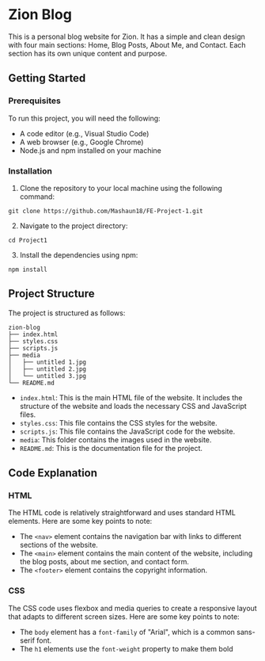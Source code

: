  # Zion Blog

This is a personal blog website for Zion. It has a simple and clean design with four main sections: Home, Blog Posts, About Me, and Contact. Each section has its own unique content and purpose.

## Getting Started

### Prerequisites

To run this project, you will need the following:

- A code editor (e.g., Visual Studio Code)
- A web browser (e.g., Google Chrome)
- Node.js and npm installed on your machine

### Installation

1. Clone the repository to your local machine using the following command:

```
git clone https://github.com/Mashaun18/FE-Project-1.git
```

2. Navigate to the project directory:

```
cd Project1
```

3. Install the dependencies using npm:

```
npm install
```

## Project Structure

The project is structured as follows:

```
zion-blog
├── index.html
├── styles.css
├── scripts.js
├── media
│   ├── untitled 1.jpg
│   ├── untitled 2.jpg
│   └── untitled 3.jpg
└── README.md
```

- `index.html`: This is the main HTML file of the website. It includes the structure of the website and loads the necessary CSS and JavaScript files.
- `styles.css`: This file contains the CSS styles for the website.
- `scripts.js`: This file contains the JavaScript code for the website.
- `media`: This folder contains the images used in the website.
- `README.md`: This is the documentation file for the project.

## Code Explanation

### HTML

The HTML code is relatively straightforward and uses standard HTML elements. Here are some key points to note:

- The `<nav>` element contains the navigation bar with links to different sections of the website.
- The `<main>` element contains the main content of the website, including the blog posts, about me section, and contact form.
- The `<footer>` element contains the copyright information.

### CSS

The CSS code uses flexbox and media queries to create a responsive layout that adapts to different screen sizes. Here are some key points to note:

- The `body` element has a `font-family` of "Arial", which is a common sans-serif font.
- The `h1` elements use the `font-weight` property to make them bold